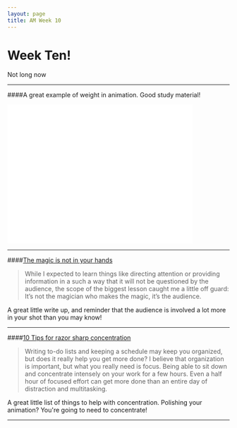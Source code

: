 ```yaml
---
layout: page
title: AM Week 10
---
```


# Week Ten!

Not long now

----

####A great example of weight in animation. Good study material!

<div class="js-video [vimeo, widescreen]"><iframe width="420" height="315" src="//www.youtube.com/embed/APOk7phgafE" frameborder="0" allowfullscreen></iframe></div>

----

####[The magic is not in your hands](http://www.animatorisland.com/the-magic-is-not-in-your-hands/)

>While I expected to learn things like directing attention or providing information in a such a way that it will not be questioned by the audience, the scope of the biggest lesson caught me a little off guard: It’s not the magician who makes the magic, it’s the audience.

A great little write up, and reminder that the audience is involved a lot more in your shot than you may know!

----

####[10 Tips for razor sharp concentration](http://www.lifehack.org/articles/productivity/10-tips-for-razor-sharp-concentration.html)

>Writing to-do lists and keeping a schedule may keep you organized, but does it really help you get more done? I believe that organization is important, but what you really need is focus. Being able to sit down and concentrate intensely on your work for a few hours. Even a half hour of focused effort can get more done than an entire day of distraction and multitasking.

A great little list of things to help with concentration. Polishing your animation? You're going to need to concentrate!

----

